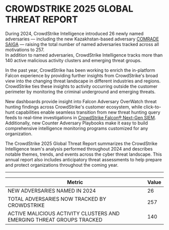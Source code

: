 # CROWDSTRIKE 2025 GLOBAL THREAT REPORT

During 2024, CrowdStrike Intelligence introduced 26 newly named adversaries — including the new Kazakhstan-based adversary [COMRADE SAIGA](#) — raising the total number of named adversaries tracked across all motivations to 257.  
In addition to named adversaries, CrowdStrike Intelligence tracks more than 140 active malicious activity clusters and emerging threat groups.

In the past year, CrowdStrike has been working to enrich the in-platform Falcon experience by providing further insights from CrowdStrike's broad view into the changing threat landscape in different industries and regions. CrowdStrike ties these insights to activity occurring outside the customer perimeter by monitoring the criminal underground and emerging threats.

New dashboards provide insight into Falcon Adversary OverWatch threat hunting findings across CrowdStrike's customer ecosystem, while click-to-hunt capabilities enable seamless transition from new threat hunting query feeds to real-time investigations in [CrowdStrike Falcon® Next-Gen SIEM](#). Additionally, new Counter Adversary Playbooks make it easy to build comprehensive intelligence monitoring programs customized for any organization.

The CrowdStrike 2025 Global Threat Report summarizes the CrowdStrike Intelligence team's analysis performed throughout 2024 and describes notable themes, trends, and events across the cyber threat landscape. This annual report also includes anticipatory threat assessments to help prepare and protect organizations throughout the coming year.

---

| Metric                                         | Value |
|------------------------------------------------|-------|
| NEW ADVERSARIES NAMED IN 2024                  | 26    |
| TOTAL ADVERSARIES NOW TRACKED BY CROWDSTRIKE   | 257   |
| ACTIVE MALICIOUS ACTIVITY CLUSTERS AND EMERGING THREAT GROUPS TRACKED | 140   |